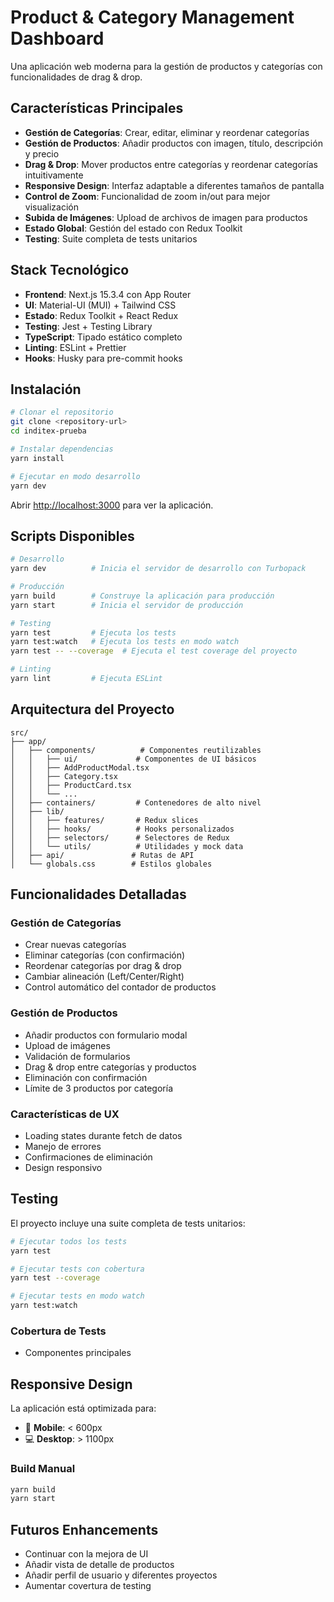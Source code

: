 # Product & Category Management Dashboard

Una aplicación web moderna para la gestión de productos y categorías con funcionalidades de drag & drop.

## Características Principales

- **Gestión de Categorías**: Crear, editar, eliminar y reordenar categorías
- **Gestión de Productos**: Añadir productos con imagen, título, descripción y precio
- **Drag & Drop**: Mover productos entre categorías y reordenar categorías intuitivamente
- **Responsive Design**: Interfaz adaptable a diferentes tamaños de pantalla
- **Control de Zoom**: Funcionalidad de zoom in/out para mejor visualización
- **Subida de Imágenes**: Upload de archivos de imagen para productos
- **Estado Global**: Gestión del estado con Redux Toolkit
- **Testing**: Suite completa de tests unitarios

## Stack Tecnológico

- **Frontend**: Next.js 15.3.4 con App Router
- **UI**: Material-UI (MUI) + Tailwind CSS
- **Estado**: Redux Toolkit + React Redux
- **Testing**: Jest + Testing Library
- **TypeScript**: Tipado estático completo
- **Linting**: ESLint + Prettier
- **Hooks**: Husky para pre-commit hooks

## Instalación

```bash
# Clonar el repositorio
git clone <repository-url>
cd inditex-prueba

# Instalar dependencias
yarn install

# Ejecutar en modo desarrollo
yarn dev
```

Abrir [http://localhost:3000](http://localhost:3000) para ver la aplicación.

## Scripts Disponibles

```bash
# Desarrollo
yarn dev          # Inicia el servidor de desarrollo con Turbopack

# Producción
yarn build        # Construye la aplicación para producción
yarn start        # Inicia el servidor de producción

# Testing
yarn test         # Ejecuta los tests
yarn test:watch   # Ejecuta los tests en modo watch
yarn test -- --coverage  # Ejecuta el test coverage del proyecto

# Linting
yarn lint         # Ejecuta ESLint
```

## Arquitectura del Proyecto

```
src/
├── app/
│   ├── components/          # Componentes reutilizables
│   │   ├── ui/             # Componentes de UI básicos
│   │   ├── AddProductModal.tsx
│   │   ├── Category.tsx
│   │   ├── ProductCard.tsx
│   │   └── ...
│   ├── containers/         # Contenedores de alto nivel
│   ├── lib/
│   │   ├── features/       # Redux slices
│   │   ├── hooks/          # Hooks personalizados
│   │   ├── selectors/      # Selectores de Redux
│   │   └── utils/          # Utilidades y mock data
│   ├── api/               # Rutas de API
│   └── globals.css        # Estilos globales
```

## Funcionalidades Detalladas

### Gestión de Categorías
- Crear nuevas categorías
- Eliminar categorías (con confirmación)
- Reordenar categorías por drag & drop
- Cambiar alineación (Left/Center/Right)
- Control automático del contador de productos

### Gestión de Productos
- Añadir productos con formulario modal
- Upload de imágenes
- Validación de formularios
- Drag & drop entre categorías y productos
- Eliminación con confirmación
- Límite de 3 productos por categoría

### Características de UX
- Loading states durante fetch de datos
- Manejo de errores
- Confirmaciones de eliminación
- Design responsivo

## Testing

El proyecto incluye una suite completa de tests unitarios:

```bash
# Ejecutar todos los tests
yarn test

# Ejecutar tests con cobertura
yarn test --coverage

# Ejecutar tests en modo watch
yarn test:watch
```

### Cobertura de Tests
- Componentes principales

## Responsive Design

La aplicación está optimizada para:
- 📱 **Mobile**: < 600px
- 💻 **Desktop**: > 1100px

### Build Manual
```bash
yarn build
yarn start
```

## Futuros Enhancements
- Continuar con la mejora de UI
- Añadir vista de detalle de productos
- Añadir perfil de usuario y diferentes proyectos
- Aumentar covertura de testing
